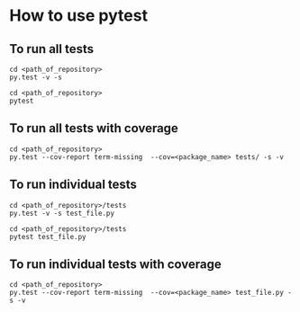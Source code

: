# How to use pytest

## To run all tests

```
cd <path_of_repository>
py.test -v -s
```

```
cd <path_of_repository>
pytest
```

## To run all tests with **coverage**

```
cd <path_of_repository>
py.test --cov-report term-missing  --cov=<package_name> tests/ -s -v
```


## To run individual tests

```
cd <path_of_repository>/tests
py.test -v -s test_file.py
```

```
cd <path_of_repository>/tests
pytest test_file.py
```

## To run individual tests with **coverage**

```
cd <path_of_repository>
py.test --cov-report term-missing  --cov=<package_name> test_file.py -s -v
```
